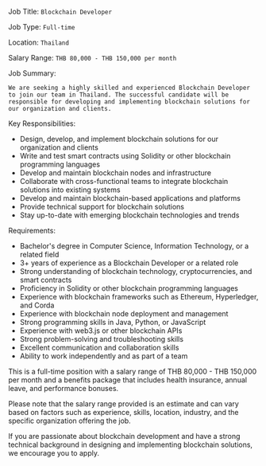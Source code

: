 Job Title: `Blockchain Developer`

Job Type: `Full-time`

Location: `Thailand`

Salary Range: `THB 80,000 - THB 150,000 per month`

Job Summary:

`We are seeking a highly skilled and experienced Blockchain Developer to join our team in Thailand. The successful candidate will be responsible for developing and implementing blockchain solutions for our organization and clients.`

Key Responsibilities:

* Design, develop, and implement blockchain solutions for our organization and clients
* Write and test smart contracts using Solidity or other blockchain programming languages
* Develop and maintain blockchain nodes and infrastructure
* Collaborate with cross-functional teams to integrate blockchain solutions into existing systems
* Develop and maintain blockchain-based applications and platforms
* Provide technical support for blockchain solutions
* Stay up-to-date with emerging blockchain technologies and trends

Requirements:

* Bachelor's degree in Computer Science, Information Technology, or a related field
* 3+ years of experience as a Blockchain Developer or a related role
* Strong understanding of blockchain technology, cryptocurrencies, and smart contracts
* Proficiency in Solidity or other blockchain programming languages
* Experience with blockchain frameworks such as Ethereum, Hyperledger, and Corda
* Experience with blockchain node deployment and management
* Strong programming skills in Java, Python, or JavaScript
* Experience with web3.js or other blockchain APIs
* Strong problem-solving and troubleshooting skills
* Excellent communication and collaboration skills
* Ability to work independently and as part of a team

This is a full-time position with a salary range of THB 80,000 - THB 150,000 per month and a benefits package that includes health insurance, annual leave, and performance bonuses.

Please note that the salary range provided is an estimate and can vary based on factors such as experience, skills, location, industry, and the specific organization offering the job.

If you are passionate about blockchain development and have a strong technical background in designing and implementing blockchain solutions, we encourage you to apply.
